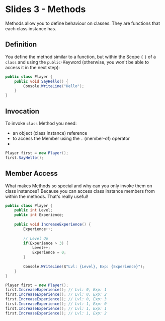 # Slides 3 - Methods

Methods allow you to define behaviour on classes. They are functions that each class instance has.

## Definition

You define the method similar to a function, but within the Scope `{` `}` of a `class` and using the `public`-Keyword (otherwise, you won't be able to access it in the next step):

```csharp
public class Player {
    public void SayHello() {
        Console.WriteLine("Hello");
    }
}
```

## Invocation

To invoke `class` Method you need:
- an object (class instance) reference
- to access the Member using the `.` (member-of) operator
- 
```csharp
Player first = new Player();
first.SayHello();
```

## Member Access

What makes Methods so special and why can you only invoke them on class instances? Because you can access class instance members from within the methods. That's really useful!

```csharp
public class Player {
    public int Level;
    public int Experience;
    
    public void IncreaseExperience() {
        Experience++;
        
        // Level Up
        if(Experience > 3) {
            Level++;
            Experience = 0;
        }
        
        Console.WriteLine($"Lvl: {Level}, Exp: {Experience}");
    }
}
```

```csharp
Player first = new Player();
first.IncreaseExperience(); // Lvl: 0, Exp: 1
first.IncreaseExperience(); // Lvl: 0, Exp: 2
first.IncreaseExperience(); // Lvl: 0, Exp: 3
first.IncreaseExperience(); // Lvl: 1, Exp: 0
first.IncreaseExperience(); // Lvl: 1, Exp: 1
first.IncreaseExperience(); // Lvl: 1, Exp: 2
```